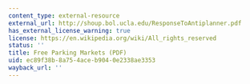 ```yaml
---
content_type: external-resource
external_url: http://shoup.bol.ucla.edu/ResponseToAntiplanner.pdf
has_external_license_warning: true
license: https://en.wikipedia.org/wiki/All_rights_reserved
status: ''
title: Free Parking Markets (PDF)
uid: ec89f38b-8a75-4ace-b904-0e2338ae3353
wayback_url: ''
---
```

